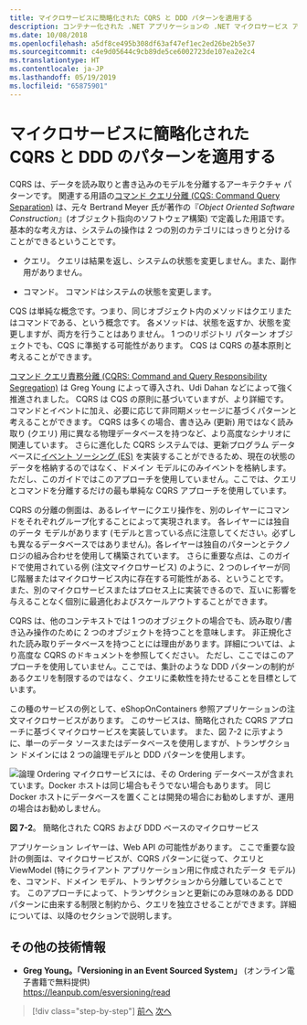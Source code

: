 ```yaml
---
title: マイクロサービスに簡略化された CQRS と DDD パターンを適用する
description: コンテナー化された .NET アプリケーションの .NET マイクロサービス アーキテクチャ | CQRS と DDD のパターンの全体的な関係を理解する。
ms.date: 10/08/2018
ms.openlocfilehash: a5df8ce495b308df63af47ef1ec2ed26be2b5e37
ms.sourcegitcommit: c4e9d05644c9cb89de5ce6002723de107ea2e2c4
ms.translationtype: HT
ms.contentlocale: ja-JP
ms.lasthandoff: 05/19/2019
ms.locfileid: "65875901"
---
```

# <a name="apply-simplified-cqrs-and-ddd-patterns-in-a-microservice"></a>マイクロサービスに簡略化された CQRS と DDD のパターンを適用する

CQRS は、データを読み取りと書き込みのモデルを分離するアーキテクチャ パターンです。 関連する用語の[コマンド クエリ分離 (CQS: Command Query Separation)](https://martinfowler.com/bliki/CommandQuerySeparation.html) は、元々 Bertrand Meyer 氏が著作の『*Object Oriented Software Construction*』(オブジェクト指向のソフトウェア構築) で定義した用語です。 基本的な考え方は、システムの操作は 2 つの別のカテゴリにはっきりと分けることができるということです。

- クエリ。 クエリは結果を返し、システムの状態を変更しません。また、副作用がありません。

- コマンド。 コマンドはシステムの状態を変更します。

CQS は単純な概念です。つまり、同じオブジェクト内のメソッドはクエリまたはコマンドである、という概念です。 各メソッドは、状態を返すか、状態を変更しますが、両方を行うことはありません。 1 つのリポジトリ パターン オブジェクトでも、CQS に準拠する可能性があります。 CQS は CQRS の基本原則と考えることができます。

[コマンド クエリ責務分離 (CQRS: Command and Query Responsibility Segregation)](https://martinfowler.com/bliki/CQRS.html) は Greg Young によって導入され、Udi Dahan などによって強く推進されました。 CQRS は CQS の原則に基づいていますが、より詳細です。 コマンドとイベントに加え、必要に応じて非同期メッセージに基づくパターンと考えることができます。 CQRS は多くの場合、書き込み (更新) 用ではなく読み取り (クエリ) 用に異なる物理データベースを持つなど、より高度なシナリオに関連しています。 さらに進化した CQRS システムでは、更新プログラム データベースに[イベント ソーシング (ES)](https://martinfowler.com/eaaDev/EventSourcing.html) を実装することができるため、現在の状態のデータを格納するのではなく、ドメイン モデルにのみイベントを格納します。 ただし、このガイドではこのアプローチを使用していません。ここでは、クエリとコマンドを分離するだけの最も単純な CQRS アプローチを使用しています。

CQRS の分離の側面は、あるレイヤーにクエリ操作を、別のレイヤーにコマンドをそれぞれグループ化することによって実現されます。 各レイヤーには独自のデータ モデルがあります (モデルと言っている点に注意してください。必ずしも異なるデータベースではありません)。各レイヤーは独自のパターンとテクノロジの組み合わせを使用して構築されています。 さらに重要な点は、このガイドで使用されている例 (注文マイクロサービス) のように、2 つのレイヤーが同じ階層またはマイクロサービス内に存在する可能性がある、ということです。 また、別のマイクロサービスまたはプロセス上に実装できるので、互いに影響を与えることなく個別に最適化およびスケールアウトすることができます。

CQRS は、他のコンテキストでは 1 つのオブジェクトの場合でも、読み取り/書き込み操作のために 2 つのオブジェクトを持つことを意味します。 非正規化された読み取りデータベースを持つことには理由があります。詳細については、より高度な CQRS のドキュメントを参照してください。 ただし、ここではこのアプローチを使用していません。ここでは、集計のような DDD パターンの制約があるクエリを制限するのではなく、クエリに柔軟性を持たせることを目標としています。

この種のサービスの例として、eShopOnContainers 参照アプリケーションの注文マイクロサービスがあります。 このサービスは、簡略化された CQRS アプローチに基づくマイクロサービスを実装しています。 また、図 7-2 に示すように、単一のデータ ソースまたはデータベースを使用しますが、トランザクション ドメインには 2 つの論理モデルと DDD パターンを使用します。

![論理 Ordering マイクロサービスには、その Ordering データベースが含まれています。Docker ホストは同じ場合もそうでない場合もあります。 同じ Docker ホストにデータベースを置くことは開発の場合にお勧めしますが、運用の場合はお勧めしません。](./media/image2.png)

**図 7-2**。 簡略化された CQRS および DDD ベースのマイクロサービス

アプリケーション レイヤーは、Web API の可能性があります。 ここで重要な設計の側面は、マイクロサービスが、CQRS パターンに従って、クエリと ViewModel (特にクライアント アプリケーション用に作成されたデータ モデル) を、コマンド、ドメイン モデル、トランザクションから分離していることです。 このアプローチによって、トランザクションと更新にのみ意味のある DDD パターンに由来する制限と制約から、クエリを独立させることができます。詳細については、以降のセクションで説明します。

## <a name="additional-resources"></a>その他の技術情報

 - **Greg Young。「Versioning in an Event Sourced System」** (オンライン電子書籍で無料提供) \
   <https://leanpub.com/esversioning/read>

>[!div class="step-by-step"]
>[前へ](index.md)
>[次へ](eshoponcontainers-cqrs-ddd-microservice.md)
